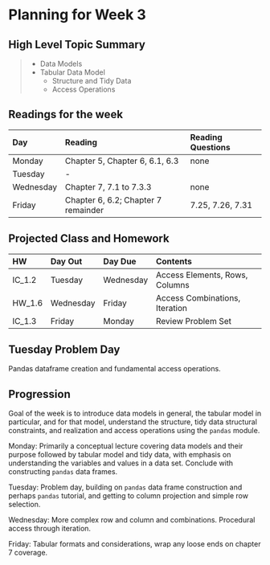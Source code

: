 # Planning for Week 3

## High Level Topic Summary

> - Data Models
> - Tabular Data Model
>    - Structure and Tidy Data
>    - Access Operations

## Readings for the week

Day        | Reading      | Reading Questions
:--------- |:-------------|:----------------------------------
Monday     | Chapter 5, Chapter 6, 6.1, 6.3 | none
Tuesday    | - |
Wednesday  | Chapter 7, 7.1 to 7.3.3 | none
Friday     | Chapter 6, 6.2; Chapter 7 remainder | 7.25, 7.26, 7.31

## Projected Class and Homework

HW | Day Out  | Day Due | Contents
:--|:--------|:--------|:------------
IC_1.2 | Tuesday | Wednesday | Access Elements, Rows, Columns
HW_1.6 | Wednesday | Friday | Access Combinations, Iteration
IC_1.3 | Friday | Monday | Review Problem Set

## Tuesday Problem Day

Pandas dataframe creation and fundamental access operations.


## Progression

Goal of the week is to  introduce data models in general, the tabular model in particular, and for that model, understand the structure, tidy data structural constraints, and realization and access operations using the `pandas` module.

Monday: Primarily a conceptual lecture covering data models and their purpose followed by tabular model and tidy data, with emphasis on understanding the variables and values in a data set.  Conclude with constructing `pandas` data frames.

Tuesday:  Problem day, building on `pandas` data frame construction and perhaps `pandas` tutorial, and getting to column projection and simple row selection.

Wednesday: More complex row and column and combinations.  Procedural access through iteration.

Friday: Tabular formats and considerations, wrap any loose ends on chapter 7 coverage.
